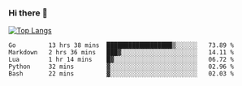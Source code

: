 ### Hi there 👋

<!--
**3Xpl0it3r/3Xpl0it3r** is a ✨ _special_ ✨ repository because its `README.md` (this file) appears on your GitHub profile.

Here are some ideas to get you started:

- 🔭 I’m currently working on ...
- 🌱 I’m currently learning ...
- 👯 I’m looking to collaborate on ...
- 🤔 I’m looking for help with ...
- 💬 Ask me about ...
- 📫 How to reach me: ...
- 😄 Pronouns: ...
- ⚡ Fun fact: ...
-->


[![Top Langs](https://github-readme-stats.vercel.app/api/top-langs/?username=3Xpl0it3r&layout=compact)](https://github.com/3Xpl0it3r/3Xpl0it3r)

<!--START_SECTION:waka-->

```text
Go         13 hrs 38 mins  ██████████████████▒░░░░░░   73.89 %
Markdown   2 hrs 36 mins   ███▓░░░░░░░░░░░░░░░░░░░░░   14.11 %
Lua        1 hr 14 mins    █▓░░░░░░░░░░░░░░░░░░░░░░░   06.72 %
Python     32 mins         ▓░░░░░░░░░░░░░░░░░░░░░░░░   02.96 %
Bash       22 mins         ▓░░░░░░░░░░░░░░░░░░░░░░░░   02.03 %
```

<!--END_SECTION:waka-->
